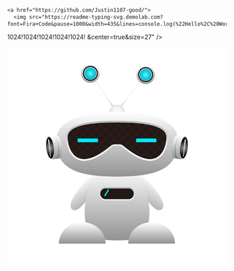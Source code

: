  <div>
    
    <a href="https://github.com/Justin1107-good/">
      <img src="https://readme-typing-svg.demolab.com?font=Fira+Code&pause=1000&width=435&lines=console.log(%22Hello%2C%20World%22); 
 1024!1024!1024!1024!1024! &center=true&size=27" />
    </a> 
    
  </div>
  
   <picture>
      <img src="https://github.com/Justin1107-good/Justin1107-good.github.io/blob/66efb5f212fb0e04ae644452ab660afc31bbf2da/images/boot.gif"/>
  </picture>


 
   







